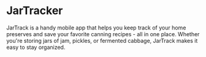 # JarTracker
JarTrack is a handy mobile app that helps you keep track of your home preserves and save your favorite canning recipes - all in one place. Whether you're storing jars of jam, pickles, or fermented cabbage, JarTrack makes it easy to stay organized.
